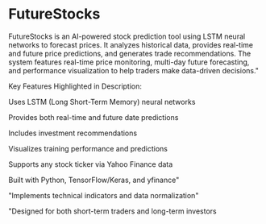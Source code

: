 # FutureStocks
FutureStocks is an AI-powered stock prediction tool using LSTM neural networks to forecast prices. It analyzes historical data, provides real-time and future price predictions, and generates trade recommendations. 
The system features real-time price monitoring, multi-day future forecasting, and performance visualization to help traders make data-driven decisions."

Key Features Highlighted in Description:

Uses LSTM (Long Short-Term Memory) neural networks

Provides both real-time and future date predictions

Includes investment recommendations

Visualizes training performance and predictions

Supports any stock ticker via Yahoo Finance data

Built with Python, TensorFlow/Keras, and yfinance"

"Implements technical indicators and data normalization"

"Designed for both short-term traders and long-term investors
